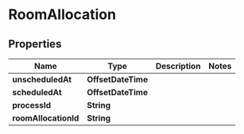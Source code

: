 

# RoomAllocation


## Properties

| Name | Type | Description | Notes |
|------------ | ------------- | ------------- | -------------|
|**unscheduledAt** | **OffsetDateTime** |  |  |
|**scheduledAt** | **OffsetDateTime** |  |  |
|**processId** | **String** |  |  |
|**roomAllocationId** | **String** |  |  |



